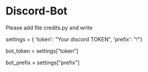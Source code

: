 # Discord-Bot
Please add file credits.py and write 


settings = {
    'token': "Your discord TOKEN",
    'prefix': "!"}

bot_token = settings["token"]

bot_prefix = settings["prefix"]
